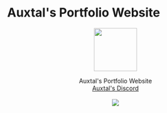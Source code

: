 # Auxtal's Portfolio Website

<div>
    <p align="center">
        <a href="https://www.auxtal.xyz">
            <img src="https://i.imgur.com/RRivTWc.pn" width="100" height="100">
        </a>
    </p>
</div>
<div>
    <p align="center">
        Auxtal's Portfolio Website
        <br>
        <a href="https://dsc.gg/Auxtal">Auxtal's Discord</a>
        <br>
        <br>
        <a href="https://github.com/Auxtal/Portfolio">
            <img src="https://github.com/auxbot-discord-bot/website/actions/workflows/publish%20docker%20image.yml/badge.svg">
        </a>
    </p>
</div>
